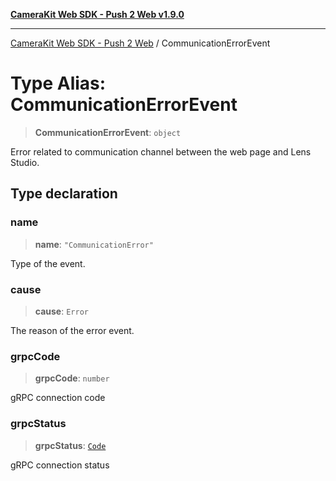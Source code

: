 [**CameraKit Web SDK - Push 2 Web v1.9.0**](../README.md)

***

[CameraKit Web SDK - Push 2 Web](../globals.md) / CommunicationErrorEvent

# Type Alias: CommunicationErrorEvent

> **CommunicationErrorEvent**: `object`

Error related to communication channel between the web page and Lens Studio.

## Type declaration

### name

> **name**: `"CommunicationError"`

Type of the event.

### cause

> **cause**: `Error`

The reason of the error event.

### grpcCode

> **grpcCode**: `number`

gRPC connection code

### grpcStatus

> **grpcStatus**: [`Code`](../enumerations/Code.md)

gRPC connection status
